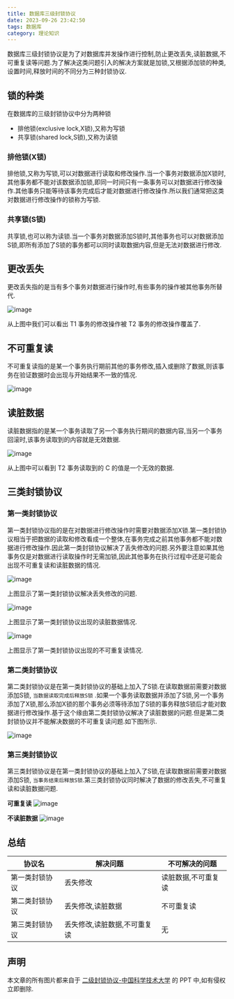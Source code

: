 ```yaml
---
title: 数据库三级封锁协议
date: 2023-09-26 23:42:50
tags: 数据库
category: 理论知识
---
```


数据库三级封锁协议是为了对数据库并发操作进行控制,防止更改丢失,读脏数据,不可重复读等问题.为了解决这类问题引入的解决方案就是加锁,又根据添加锁的种类,设置时间,释放时间的不同分为三种封锁协议.

## 锁的种类

在数据库的三级封锁协议中分为两种锁

- 排他锁(exclusive lock,X锁),又称为写锁
- 共享锁(shared lock,S锁),又称为读锁

### 排他锁(X锁)

排他锁,又称为写锁,可以对数据进行读取和修改操作.当一个事务对数据添加X锁时,其他事务都不能对该数据添加锁,即同一时间只有一条事务可以对数据进行修改操作.其他事务只能等待该事务完成后才能对数据进行修改操作.所以我们通常把这类对数据进行修改操作的锁称为写锁.

### 共享锁(S锁)

共享锁,也可以称为读锁.当一个事务对数据添加S锁时,其他事务也可以对数据添加S锁,即所有添加了S锁的事务都可以同时读取数据内容,但是无法对数据进行修改.

## 更改丢失

更改丢失指的是当有多个事务对数据进行操作时,有些事务的操作被其他事务所替代.

![image](https://user-images.githubusercontent.com/41415004/112717687-46409200-8f29-11eb-86c5-dac83dd22bf1.png)

从上图中我们可以看出 T1 事务的修改操作被 T2 事务的修改操作覆盖了.

## 不可重复读

不可重复读指的是某一个事务执行期前其他的事务修改,插入或删除了数据,则该事务在验证数据时会出现与开始结果不一致的情况.

![image](https://user-images.githubusercontent.com/41415004/112717754-9881b300-8f29-11eb-8ed8-c9d9cd2c0b50.png)

## 读脏数据

读脏数据指的是某一个事务读取了另一个事务执行期间的数据内容,当另一个事务回滚时,该事务读取到的内容就是无效数据.

![image](https://user-images.githubusercontent.com/41415004/112717774-af280a00-8f29-11eb-9964-83f41e18ddea.png)

从上图中可以看到 T2 事务读取到的 C 的值是一个无效的数据.

## 三类封锁协议

### 第一类封锁协议

第一类封锁协议指的是在对数据进行修改操作时需要对数据添加X锁.第一类封锁协议相当于把数据的读取和修改看成一个整体,在事务完成之前其他事务都不能对数据进行修改操作.因此第一类封锁协议解决了丢失修改的问题.另外要注意如果其他事务仅是对数据进行读取操作时无需加锁,因此其他事务在执行过程中还是可能会出现不可重复读和读脏数据的情况.

![image](https://user-images.githubusercontent.com/41415004/112717870-4a20e400-8f2a-11eb-8547-4b4ac37ccb6e.png)

上图显示了第一类封锁协议解决丢失修改的问题.

![image](https://user-images.githubusercontent.com/41415004/112717897-7b011900-8f2a-11eb-95db-2fa1ea8c51cb.png)

上图显示了第一类封锁协议出现的读脏数据情况.

![image](https://user-images.githubusercontent.com/41415004/112717911-93713380-8f2a-11eb-9670-0135516c82bb.png)

上图显示了第一类封锁协议出现的不可重复读情况.

### 第二类封锁协议

第二类封锁协议是在第一类封锁协议的基础上加入了S锁.在读取数据前需要对数据添加S锁, `当数据读取完成后释放S锁` .如果一个事务读取数据并添加了S锁,另一个事务添加了X锁,那么添加X锁的那个事务必须等待添加了S锁的事务释放S锁后才能对数据进行修改操作.基于这个缘由第二类封锁协议解决了读脏数据的问题.但是第二类封锁协议并不能解决数据的不可重复读问题.如下图所示.

![image](https://user-images.githubusercontent.com/41415004/112718047-830d8880-8f2b-11eb-9af3-804a722bffe4.png)

### 第三类封锁协议

第三类封锁协议是在第一类封锁协议的基础上加入了S锁,在读取数据前需要对数据添加S锁, `当事务结束后释放S锁`.第三类封锁协议同时解决了数据的修改丢失,不可重复读和读脏数据问题.

**可重复读**
![image](https://user-images.githubusercontent.com/41415004/112718118-e8617980-8f2b-11eb-9167-f1d718387b95.png)

**不读脏数据**
![image](https://user-images.githubusercontent.com/41415004/112718126-f57e6880-8f2b-11eb-842e-c86d255f18fa.png)

## 总结

协议名 | 解决问题 | 不可解决的问题
--|--|--
第一类封锁协议 | 丢失修改 | 读脏数据,不可重复读
第二类封锁协议 | 丢失修改,读脏数据 | 不可重复读
第三类封锁协议 | 丢失修改,读脏数据,不可重复读 | 无

## 声明

本文章的所有图片都来自于 [二级封锁协议-中国科学技术大学](https://wenku.baidu.com/view/8dd9575fcd7931b765ce0508763231126edb77bf.html) 的 PPT 中,如有侵权立即删除.